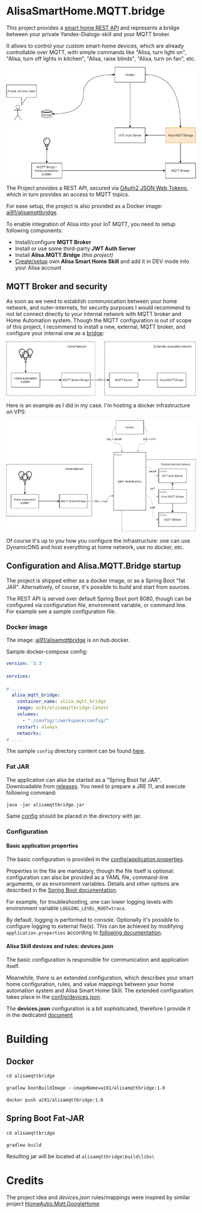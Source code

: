 # AlisaSmartHome.MQTT.bridge

This project provides a [smart home REST API](https://yandex.ru/dev/dialogs/alice/doc/smart-home/reference/resources.html) and represents a bridge between your private Yandex-Dialogs-skill and your MQTT broker. 

It allows to control your custom smart-home devices, which are already controllable over MQTT, with simple commands like "Alisa, turn light on", "Alisa, turn off lights in kitchen", "Alisa, raise blinds", "Alisa, turn on fan", etc.

![Architecture](README/alisa.mqtt.bridge-architecture.png)

The Project provides a REST API, secured via [OAuth2 JSON Web Tokens](https://oauth.net/2/jwt/), which in turn provides an access to MQTT topics.

For ease setup, the project is also provided as a Docker image: [ai91/alisamqttbridge](https://hub.docker.com/r/ai91/alisamqttbridge).

To enable integration of Alisa into your IoT MQTT, you need to setup following components:
- Install/configure **MQTT Broker**
- Install or use some third-party **JWT Auth Server** 
- Install **Alisa.MQTT.Bridge** *(this project)*
- [Create/setup](https://yandex.ru/dev/dialogs/alice/doc/smart-home/start.html) own **Alisa Smart Home Skill** and add it in DEV mode into your Alisa account

## MQTT Broker and security
As soon as we need to establish communication between your home network, and outer-internets, for security purposes I would recommend to not let connect directly to your internal network with MQTT broker and Home Automation system. 
Though the MQTT configuration is out of scope of this project, I recommend to install a new, external, MQTT broker, and configure your internal one as a [bridge](http://www.steves-internet-guide.com/mosquitto-bridge-configuration/):

![MQTT Security](README/alisa.mqtt.bridge-mqtt_security.png)


Here is an example as I did in my case. I'm hosting a docker infrastructure on VPS:
 
![Dockerized Security](README/alisa.mqtt.bridge-docker_reverse_proxy.png)

Of course it's up to you how you configure the infrastructure: one can use DynamicDNS and host everything at home network, use no docker, etc.


## Configuration and Alisa.MQTT.Bridge startup
The project is shipped either as a docker image, or as a Spring Boot "fat JAR". Alternatively, of course, it's possible to build and start from sources.

The REST API is served over default Spring Boot port 8080, though can be configured via configuration file, environment variable, or command line. For example see a sample configuration file.

### Docker image
The image: [ai91/alisamqttbridge](https://hub.docker.com/r/ai91/alisamqttbridge) is on hub.docker.

Sample docker-compose config:
```yaml
version: '3.3'

services:

# ....
  alisa_mqtt_bridge:
    container_name: alisa_mqtt_bridge
    image: ai91/alisamqttbridge:latest
    volumes:
      - "./config/:/workspace/config/"
    restart: always
    networks:
# ....
```

The sample `config` directory content can be found [here](config).

### Fat JAR
The application can also be started as a "Spring Boot fat JAR". Downloadable from [releases](https://github.com/ai91/AlisaSmartHome.MQTT.bridge/releases). You need to prepare a JRE 11, and execute following command:

```java -jar alisamqttbridge.jar```

Same [config](config) should be placed in the directory with jar.

### Configuration
#### Basic application properties
The basic configuration is provided in the [config/application.properties](config/application.properties). 

Properties in the file are mandatory, though the file itself is optional: configuration can also be provided as a YAML file, command-line arguments, or as environment variables. 
Details and other options are described in the [Spring Boot documentation](https://docs.spring.io/spring-boot/docs/2.4.2/reference/html/spring-boot-features.html#boot-features-external-config).

For example, for troubleshooting, one can lower logging levels with environment variable `LOGGING_LEVEL_ROOT=trace`. 

By default, logging is performed to console. Optionally it's possible to configure logging to external file(s). This can be achieved by modifying `application.properties` according to [following documentation](https://docs.spring.io/spring-boot/docs/2.4.2/reference/html/spring-boot-features.html#boot-features-logging-file-output). 

#### Alisa Skill devices and rules: devices.json
The basic configuration is responsible for communication and application itself. 

Meanwhile, there is an extended configuration, which describes your smart home configuration, rules, and value mappings between your home automation system and Alisa Smart Home Skill. 
The extended configuration takes place in the [config/devices.json](config/devices.json).

The **devices.json** configuration is a bit sophisticated, therefore I provide it in the dedicated [document](config/)

# Building
## Docker
```
cd alisamqttbridge

gradlew bootBuildImage --imageName=ai91/alisamqttbridge:1.0

docker push ai91/alisamqttbridge:1.0
```
## Spring Boot Fat-JAR
```
cd alisamqttbridge

gradlew build
```
Resulting jar will be located at `alisamqttbridge\build\libs\`

# Credits
The project idea and *devices.json* rules/mappings were inspired by similar project [HomeAutio.Mqtt.GoogleHome](https://github.com/i8beef/HomeAutio.Mqtt.GoogleHome)